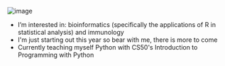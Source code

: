![image](https://user-images.githubusercontent.com/97887717/194167932-73a3840c-d04a-410a-b11a-71af7a0a252b.png)

- I’m interested in: bioinformatics (specifically the applications of R in statistical analysis) and immunology
- I'm just starting out this year so bear with me, there is more to come
- Currently teaching myself Python with CS50's Introduction to Programming with Python

<!---
olinm/olinm is a ✨ special ✨ repository because its `README.md` (this file) appears on your GitHub profile.
You can click the Preview link to take a look at your changes.
--->
